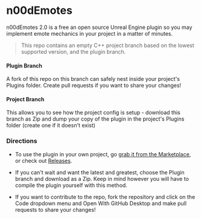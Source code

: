 # n00dEmotes
n00dEmotes 2.0 is a free an open source Unreal Engine plugin so you may implement emote mechanics in your project in a matter of minutes.

> This repo contains an empty C++ project branch based on the lowest supported version,  and the plugin branch. 

#### Plugin Branch

A fork of this repo on this branch can safely nest inside your project's Plugins folder. Create pull requests if you want to share your changes!

#### Project Branch

This allows you to see how the project config is setup - download this branch as Zip and dump your copy of the plugin in the project's Plugins folder (create one if it doesn't exist)

### Directions

* To use the plugin in your own project, go [grab it from the Marketplace](https://www.unrealengine.com/marketplace/en-US/product/n00dEmotes), or check out [Releases](https://github.com/n00dbeaverstudios/n00dEmotes/releases). 
 
* If you can't wait and want the latest and greatest, choose the Plugin branch and download as a Zip. Keep in mind however you will have to compile the plugin yourself with this method.

* If you want to contribute to the repo, fork the repository and click on the Code dropdown menu and Open With GitHub Desktop and make pull requests to share your changes!

